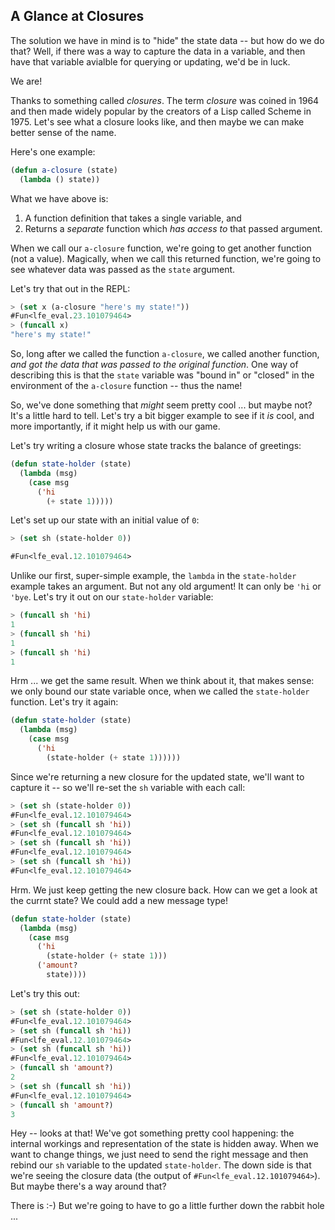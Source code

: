 ## A Glance at Closures

The solution we have in mind is to "hide" the state data -- but how do we do that? Well, if there was a way to capture the data in a variable, and then have that variable avialble for querying or updating, we'd be in luck.

We are!

Thanks to something called *closures*. The term *closure* was coined in 1964 and then made widely popular by the creators of a Lisp called Scheme in 1975. Let's see what a closure looks like, and then maybe we can make better sense of the name.

Here's one example:

```lisp
(defun a-closure (state)
  (lambda () state))
```

What we have above is:

1. A function definition that takes a single variable, and
1. Returns a *separate* function which *has access to* that passed argument.

When we call our ``a-closure`` function, we're going to get another function (not a value). Magically, when we call this returned function, we're going to see whatever data was passed as the ``state`` argument.

Let's try that out in the REPL:

```lisp
> (set x (a-closure "here's my state!"))
#Fun<lfe_eval.23.101079464>
> (funcall x)
"here's my state!"
```

So, long after we called the function ``a-closure``, we called another function, *and got the data that was passed to the original function*. One way of describing this is that the ``state`` variable was "bound in" or "closed" in the environment of the ``a-closure`` function -- thus the name!

So, we've done something that *might* seem pretty cool ... but maybe not? It's a little hard to tell. Let's try a bit bigger example to see if it *is* cool, and more importantly, if it might help us with our game.

Let's try writing a closure whose state tracks the balance of greetings:

```lisp
(defun state-holder (state)
  (lambda (msg)
    (case msg
      ('hi
        (+ state 1)))))
```

Let's set up our state with an initial value of ``0``:

```lisp
> (set sh (state-holder 0))
```
```lisp
#Fun<lfe_eval.12.101079464>
```

Unlike our first, super-simple example, the ``lambda`` in the ``state-holder`` example takes an argument. But not any old argument! It can only be ``'hi`` or ``'bye``. Let's try it out on our ``state-holder`` variable:

```lisp
> (funcall sh 'hi)
1
> (funcall sh 'hi)
1
> (funcall sh 'hi)
1
```

Hrm ... we get the same result. When we think about it, that makes sense: we only bound our state variable once, when we called the ``state-holder`` function. Let's try it again:

```lisp
(defun state-holder (state)
  (lambda (msg)
    (case msg
      ('hi
        (state-holder (+ state 1))))))
```

Since we're returning a new closure for the updated state, we'll want to capture it -- so we'll re-set the ``sh`` variable with each call:

```lisp
> (set sh (state-holder 0))
#Fun<lfe_eval.12.101079464>
> (set sh (funcall sh 'hi))
#Fun<lfe_eval.12.101079464>
> (set sh (funcall sh 'hi))
#Fun<lfe_eval.12.101079464>
> (set sh (funcall sh 'hi))
#Fun<lfe_eval.12.101079464>
```

Hrm. We just keep getting the new closure back. How can we get a look at the currnt state? We could add a new message type!

```lisp
(defun state-holder (state)
  (lambda (msg)
    (case msg
      ('hi
        (state-holder (+ state 1)))
      ('amount?
        state))))
```

Let's try this out:

```lisp
> (set sh (state-holder 0))
#Fun<lfe_eval.12.101079464>
> (set sh (funcall sh 'hi))
#Fun<lfe_eval.12.101079464>
> (set sh (funcall sh 'hi))
#Fun<lfe_eval.12.101079464>
> (funcall sh 'amount?)
2
> (set sh (funcall sh 'hi))
#Fun<lfe_eval.12.101079464>
> (funcall sh 'amount?)
3
```

Hey -- looks at that! We've got something pretty cool happening: the internal workings and representation of the state is hidden away. When we want to change things, we just need to send the right message and then rebind our ``sh`` variable to the updated ``state-holder``. The down side is that we're seeing the closure data (the output of ``#Fun<lfe_eval.12.101079464>``). But maybe there's a way around that?

There is :-) But we're going to have to go a little further down the rabbit hole ...
